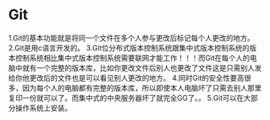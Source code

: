 # Git
1.Git的基本功能就是将同一个文件在多个人参与更改后标记每个人更改的地方。
2.Git是用c语言开发的。
3.Git位分布式版本控制系统跟集中式版本控制系统的版本控制系统相比集中式版本控制系统需要联网才能工作！！！而Git在每个人的电脑中就有一个完整的版本库，比如你更改文件后别人也更改了文件这是只需别人发给你他更改后的文件也是可以看见别人更改的地方。
4.同时Git的安全性要高很多，因为每个人的电脑都有完整的版本库，所以即使本人电脑坏了只需去别人那里复印一份就可以了。而集中式的中央服务器坏了就完全GG了。。
5.Git可以在大部分操作系统上安装。